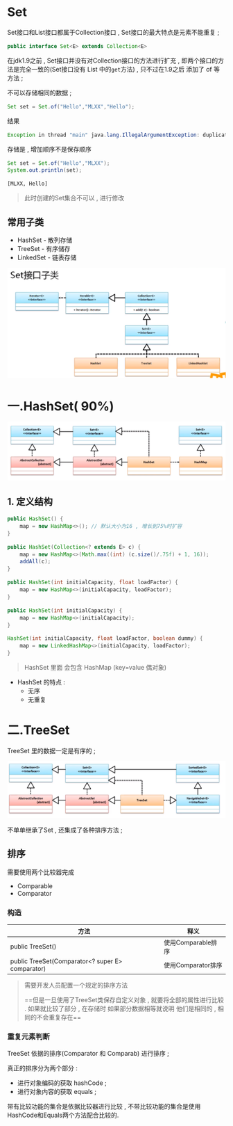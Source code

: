 # Set

Set接口和List接口都属于Collection接口 , Set接口的最大特点是元素不能重复 ;

```java
public interface Set<E> extends Collection<E>
```

在jdk1.9之前 , Set接口并没有对Collection接口的方法进行扩充 , 即两个接口的方法是完全一致的(Set接口没有 List 中的`get`方法) , 只不过在1.9之后 添加了 of 等方法 ; 

不可以存储相同的数据 ;

 ```java
Set set = Set.of("Hello","MLXX","Hello");
 ```

结果

```java
Exception in thread "main" java.lang.IllegalArgumentException: duplicate element: Hello
```

存储是 , 增加顺序不是保存顺序

```java
Set set = Set.of("Hello","MLXX");
System.out.println(set);
```

```cmd
[MLXX, Hello]
```



> 此时创建的Set集合不可以 , 进行修改 

## 常用子类

- HashSet - 散列存储
- TreeSet - 有序储存
- LinkedSet - 链表存储

![1564210718155](assets/1564210718155.png)

# 一.HashSet( 90%)

![1564212883907](assets/1564212883907.png)

## 1. 定义结构

``` java
public HashSet() {
    map = new HashMap<>(); // 默认大小为16 , 增长到75%时扩容
}
```

```java
public HashSet(Collection<? extends E> c) {
    map = new HashMap<>(Math.max((int) (c.size()/.75f) + 1, 16));
    addAll(c);
}
```

``` java
public HashSet(int initialCapacity, float loadFactor) {
    map = new HashMap<>(initialCapacity, loadFactor);
}
```

```java
public HashSet(int initialCapacity) {
    map = new HashMap<>(initialCapacity);
}
```

```java
HashSet(int initialCapacity, float loadFactor, boolean dummy) {
    map = new LinkedHashMap<>(initialCapacity, loadFactor);
}
```

> HashSet 里面 会包含 HashMap (key=value 偶对象)

- HashSet 的特点 :
  - 无序
  - 无重复

# 二.TreeSet

TreeSet 里的数据一定是有序的 ; 

![1564213388330](assets/1564213388330.png)

不单单继承了Set , 还集成了各种排序方法 ; 

## 排序

需要使用两个比较器完成 

- Comparable
- Comparator

### 构造

| 方法                                             | 释义               |
| ------------------------------------------------ | ------------------ |
| public TreeSet()                                 | 使用Comparable排序 |
| public TreeSet(Comparator<? super E> comparator) | 使用Comparator排序 |

> 需要开发人员配置一个规定的排序方法
>
> ==但是一旦使用了TreeSet类保存自定义对象 , 就要将全部的属性进行比较 . 如果就比较了部分 , 在存储时 如果部分数据相等就说明 他们是相同的 , 相同的不会重复存在==

### 重复元素判断

TreeSet 依据的排序(Comparator 和 Comparab) 进行排序 ;

真正的排序分为两个部分 :

- 进行对象编码的获取 hashCode ;
- 进行对象内容的获取 equals ;

带有比较功能的集合是依据比较器进行比较 , 不带比较功能的集合是使用HashCode和Equals两个方法配合比较的.

